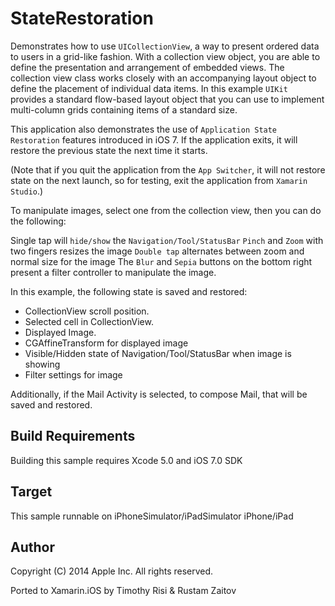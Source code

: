 StateRestoration
================

Demonstrates how to use `UICollectionView`, a way to present ordered data to users in a grid-like fashion.  With a collection view object, you are able to define the presentation and arrangement of embedded views. The collection view class works closely with an accompanying layout object to define the placement of individual data items.  In this example `UIKit` provides a standard flow-based layout object that you can use to implement multi-column grids containing items of a standard size.

This application also demonstrates the use of `Application State Restoration` features introduced in iOS 7. If the application exits, it will restore the previous state the next time it starts. 

(Note that if you quit the application from the `App Switcher`, it will not restore state on the next launch, so for testing, exit the application from `Xamarin Studio`.)

To manipulate images, select one from the collection view, then you can do the following:

Single tap will `hide/show` the `Navigation/Tool/StatusBar`
`Pinch` and `Zoom` with two fingers resizes the image
`Double tap` alternates between zoom and normal size for the image
The `Blur` and `Sepia` buttons on the bottom right present a filter controller to manipulate the image.

In this example, the following state is saved and restored:

- CollectionView scroll position.
- Selected cell in CollectionView.
- Displayed Image.
- CGAffineTransform for displayed image
- Visible/Hidden state of Navigation/Tool/StatusBar when image is showing
- Filter settings for image

Additionally, if the Mail Activity is selected, to compose Mail, that will be saved and restored.

Build Requirements
------------------

Building this sample requires Xcode 5.0 and iOS 7.0 SDK

Target
------
This sample runnable on iPhoneSimulator/iPadSimulator iPhone/iPad

Author
------
Copyright (C) 2014 Apple Inc. All rights reserved.

Ported to Xamarin.iOS by Timothy Risi & Rustam Zaitov